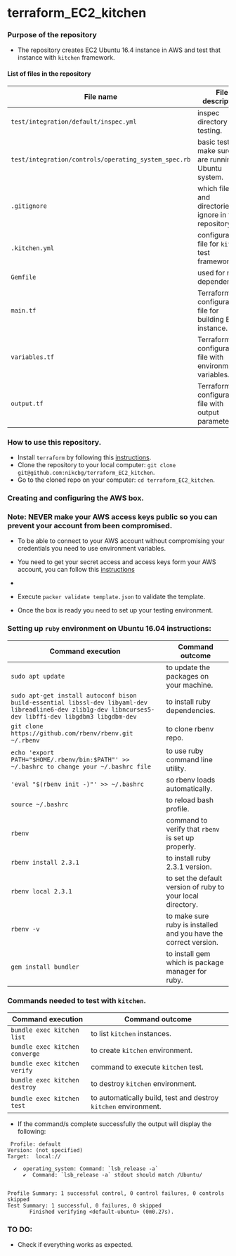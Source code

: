 # terraform_EC2_kitchen

### Purpose of the repository 
- The repository creates EC2 Ubuntu 16.4 instance in AWS and test that instance with `kitchen` framework.

#### List of files in the repository

File name                            | File description 
------------------------------------ | --------------------------------------------------------------
`test/integration/default/inspec.yml` | inspec directory for testing.
`test/integration/controls/operating_system_spec.rb` | basic test to make sure we are running Ubuntu system.
`.gitignore` | which files and directories to ignore in the repository.
`.kitchen.yml` | configuration file for `kitchen` test framework.
`Gemfile` | used for ruby dependencies.
`main.tf` | Terraform configuration file for building EC2 instance.
`variables.tf` | Terraform configuration file with environmental variables.
`output.tf` | Terraform configuration file with output parameters.

### How to use this repository. 
- Install `terraform` by following this [instructions](https://www.terraform.io/intro/getting-started/install.html).
- Clone the repository to your local computer: `git clone git@github.com:nikcbg/terraform_EC2_kitchen`.
- Go to the cloned repo on your computer: `cd terraform_EC2_kitchen`.

### Creating and configuring the AWS box.
### Note: NEVER make your AWS access keys public so you can prevent your account from been compromised.
- To be able to connect to your AWS account without compromising your credentials you need to use environment variables.
- You need to get your secret access and access keys form your AWS account, you can follow this [instructions](https://docs.aws.amazon.com/general/latest/gr/managing-aws-access-keys.html)
- 
- Execute `packer validate template.json` to validate the template.

- Once the box is ready you need to set up your testing environment.

### Setting up `ruby` environment on Ubuntu 16.04 instructions:

Command execution |	Command outcome
------------------|--------------------------
`sudo apt update` | to update the packages on your machine.
`sudo apt-get install autoconf bison build-essential libssl-dev libyaml-dev libreadline6-dev zlib1g-dev libncurses5-dev libffi-dev libgdbm3 libgdbm-dev` | to install ruby dependencies.
`git clone https://github.com/rbenv/rbenv.git ~/.rbenv` | to clone rbenv repo.
`echo 'export PATH="$HOME/.rbenv/bin:$PATH"' >> ~/.bashrc to change your ~/.bashrc file` | to use ruby command line utility.
`'eval "$(rbenv init -)"' >> ~/.bashrc` | so rbenv loads automatically.
`source ~/.bashrc` | to reload bash profile.
`rbenv` | command to verify that `rbenv` is set up properly.
`rbenv install 2.3.1`	| to install ruby 2.3.1 version.
`rbenv local 2.3.1`	| to set the default version of ruby to your local directory.
`rbenv -v`	| to make sure ruby is installed and you have the correct version.
`gem install bundler`	| to install gem which is package manager for ruby.


### Commands needed to test with `kitchen`.

Command execution |	Command outcome
------------------|--------------------------
`bundle exec kitchen list` | to list `kitchen` instances.
`bundle exec kitchen converge` | to create `kitchen` environment.
`bundle exec kitchen verify` | command to execute `kitchen` test.
`bundle exec kitchen destroy` | to destroy `kitchen` environment.
`bundle exec kitchen test` | to automatically build, test and destroy `kitchen` environment.

- If the command/s complete successfully the output will display the following:

```
 Profile: default
Version: (not specified)
Target:  local://

  ✔  operating_system: Command: `lsb_release -a`
     ✔  Command: `lsb_release -a` stdout should match /Ubuntu/


Profile Summary: 1 successful control, 0 control failures, 0 controls skipped
Test Summary: 1 successful, 0 failures, 0 skipped
       Finished verifying <default-ubuntu> (0m0.27s).

```


### TO DO: 
- Check if everything works as expected. 

